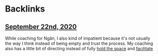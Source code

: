 
# Backlinks
## [September 22nd, 2020](<September 22nd, 2020.md>)
While coaching for Ngân, I also kind of impatient because it's not usually the way I think instead of being empty and trust the process. My coaching also has a little bit of directing instead of fully [hold the space](<hold the space.md>) and [facilitate](<facilitate.md>)

